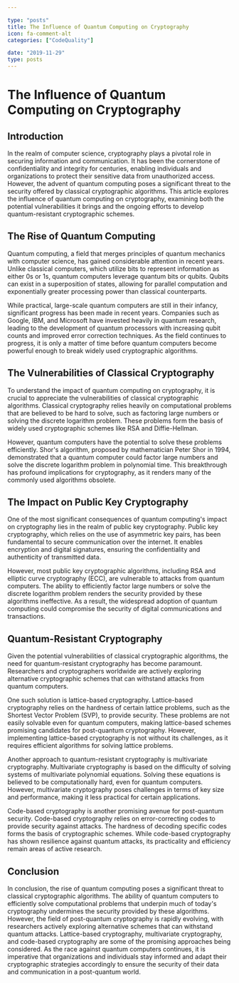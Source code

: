 ```yaml
---

type: "posts"
title: The Influence of Quantum Computing on Cryptography
icon: fa-comment-alt
categories: ["CodeQuality"]

date: "2019-11-29"
type: posts
---
```





# The Influence of Quantum Computing on Cryptography

## Introduction

In the realm of computer science, cryptography plays a pivotal role in securing information and communication. It has been the cornerstone of confidentiality and integrity for centuries, enabling individuals and organizations to protect their sensitive data from unauthorized access. However, the advent of quantum computing poses a significant threat to the security offered by classical cryptographic algorithms. This article explores the influence of quantum computing on cryptography, examining both the potential vulnerabilities it brings and the ongoing efforts to develop quantum-resistant cryptographic schemes.

## The Rise of Quantum Computing

Quantum computing, a field that merges principles of quantum mechanics with computer science, has gained considerable attention in recent years. Unlike classical computers, which utilize bits to represent information as either 0s or 1s, quantum computers leverage quantum bits or qubits. Qubits can exist in a superposition of states, allowing for parallel computation and exponentially greater processing power than classical counterparts.

While practical, large-scale quantum computers are still in their infancy, significant progress has been made in recent years. Companies such as Google, IBM, and Microsoft have invested heavily in quantum research, leading to the development of quantum processors with increasing qubit counts and improved error correction techniques. As the field continues to progress, it is only a matter of time before quantum computers become powerful enough to break widely used cryptographic algorithms.

## The Vulnerabilities of Classical Cryptography

To understand the impact of quantum computing on cryptography, it is crucial to appreciate the vulnerabilities of classical cryptographic algorithms. Classical cryptography relies heavily on computational problems that are believed to be hard to solve, such as factoring large numbers or solving the discrete logarithm problem. These problems form the basis of widely used cryptographic schemes like RSA and Diffie-Hellman.

However, quantum computers have the potential to solve these problems efficiently. Shor's algorithm, proposed by mathematician Peter Shor in 1994, demonstrated that a quantum computer could factor large numbers and solve the discrete logarithm problem in polynomial time. This breakthrough has profound implications for cryptography, as it renders many of the commonly used algorithms obsolete.

## The Impact on Public Key Cryptography

One of the most significant consequences of quantum computing's impact on cryptography lies in the realm of public key cryptography. Public key cryptography, which relies on the use of asymmetric key pairs, has been fundamental to secure communication over the internet. It enables encryption and digital signatures, ensuring the confidentiality and authenticity of transmitted data.

However, most public key cryptographic algorithms, including RSA and elliptic curve cryptography (ECC), are vulnerable to attacks from quantum computers. The ability to efficiently factor large numbers or solve the discrete logarithm problem renders the security provided by these algorithms ineffective. As a result, the widespread adoption of quantum computing could compromise the security of digital communications and transactions.

## Quantum-Resistant Cryptography

Given the potential vulnerabilities of classical cryptographic algorithms, the need for quantum-resistant cryptography has become paramount. Researchers and cryptographers worldwide are actively exploring alternative cryptographic schemes that can withstand attacks from quantum computers.

One such solution is lattice-based cryptography. Lattice-based cryptography relies on the hardness of certain lattice problems, such as the Shortest Vector Problem (SVP), to provide security. These problems are not easily solvable even for quantum computers, making lattice-based schemes promising candidates for post-quantum cryptography. However, implementing lattice-based cryptography is not without its challenges, as it requires efficient algorithms for solving lattice problems.

Another approach to quantum-resistant cryptography is multivariate cryptography. Multivariate cryptography is based on the difficulty of solving systems of multivariate polynomial equations. Solving these equations is believed to be computationally hard, even for quantum computers. However, multivariate cryptography poses challenges in terms of key size and performance, making it less practical for certain applications.

Code-based cryptography is another promising avenue for post-quantum security. Code-based cryptography relies on error-correcting codes to provide security against attacks. The hardness of decoding specific codes forms the basis of cryptographic schemes. While code-based cryptography has shown resilience against quantum attacks, its practicality and efficiency remain areas of active research.

## Conclusion

In conclusion, the rise of quantum computing poses a significant threat to classical cryptographic algorithms. The ability of quantum computers to efficiently solve computational problems that underpin much of today's cryptography undermines the security provided by these algorithms. However, the field of post-quantum cryptography is rapidly evolving, with researchers actively exploring alternative schemes that can withstand quantum attacks. Lattice-based cryptography, multivariate cryptography, and code-based cryptography are some of the promising approaches being considered. As the race against quantum computers continues, it is imperative that organizations and individuals stay informed and adapt their cryptographic strategies accordingly to ensure the security of their data and communication in a post-quantum world.